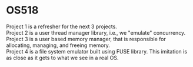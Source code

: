 # OS518
Project 1 is a refresher for the next 3 projects.  
Project 2 is a user thread manager library, i.e., we "emulate" concurrency.  
Project 3 is a user based memory manager, that is responsible for allocating, managing, and freeing memory.  
Project 4 is a file system emulator built using FUSE library. This imitation is as close as it gets to what we see in a real OS.  
